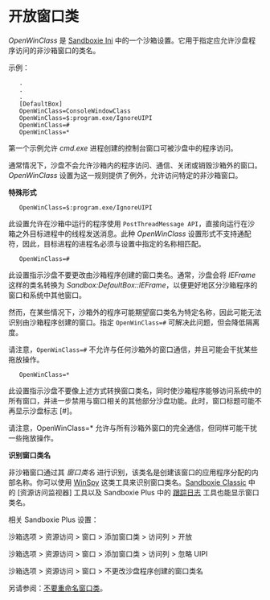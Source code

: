 # 开放窗口类

_OpenWinClass_ 是 [Sandboxie Ini](SandboxieIni.md) 中的一个沙箱设置。它用于指定应允许沙盘程序访问的非沙箱窗口的类名。

示例：
```
   .
   .
   .
   [DefaultBox]
   OpenWinClass=ConsoleWindowClass
   OpenWinClass=$:program.exe/IgnoreUIPI
   OpenWinClass=#
   OpenWinClass=*
```

第一个示例允许 _cmd.exe_ 进程创建的控制台窗口可被沙盘中的程序访问。

通常情况下，沙盘不会允许沙箱内的程序访问、通信、关闭或销毁沙箱外的窗口。_OpenWinClass_ 设置为这一规则提供了例外，允许访问特定的非沙箱窗口。

**特殊形式**
```
   OpenWinClass=$:program.exe/IgnoreUIPI
```

此设置允许在沙箱中运行的程序使用 `PostThreadMessage API`，直接向运行在沙箱之外目标进程中的线程发送消息。此种 _OpenWinClass_ 设置形式不支持通配符，因此，目标进程的进程名必须与设置中指定的名称相匹配。
```
   OpenWinClass=#
```

此设置指示沙盘不要更改由沙箱程序创建的窗口类名。通常，沙盘会将 _IEFrame_ 这样的类名转换为 _Sandbox:DefaultBox::IEFrame_，以便更好地区分沙箱程序的窗口和系统中其他窗口。

然而，在某些情况下，沙箱外的程序可能期望窗口类名为特定名称，因此可能无法识别由沙箱程序创建的窗口。指定 `OpenWinClass=#` 可解决此问题，但会降低隔离度。

请注意，`OpenWinClass=#` 不允许与任何沙箱外的窗口通信，并且可能会干扰某些拖放操作。
```
   OpenWinClass=*
```

此设置指示沙盘不要像上述方式转换窗口类名，同时使沙箱程序能够访问系统中的所有窗口，并进一步禁用与窗口相关的其他部分沙盘功能。此时，窗口标题可能不再显示沙盘标志 [#]。

请注意，OpenWinClass=* 允许与所有沙箱外窗口的完全通信，但同样可能干扰一些拖放操作。

**识别窗口类名**

非沙箱窗口通过其 _窗口类名_ 进行识别，该类名是创建该窗口的应用程序分配的内部名称。你可以使用 [WinSpy](https://www.catch22.net/software/winspy) 这类工具来识别窗口类名。[Sandboxie Classic](ResourceAccessMonitor.md) 中的 [资源访问监视器] 工具以及 Sandboxie Plus 中的 [跟踪日志](../PlusContent/TraceLog.md) 工具也能显示窗口类名。

相关 Sandboxie Plus 设置：

沙箱选项 > 资源访问 > 窗口 > 添加窗口类 > 访问列 > 开放

沙箱选项 > 资源访问 > 窗口 > 添加窗口类 > 访问列 > 忽略 UIPI

沙箱选项 > 资源访问 > 窗口 > 不更改沙盘程序创建的窗口类名

另请参阅：[不要重命名窗口类](NoRenameWinClass.md)。